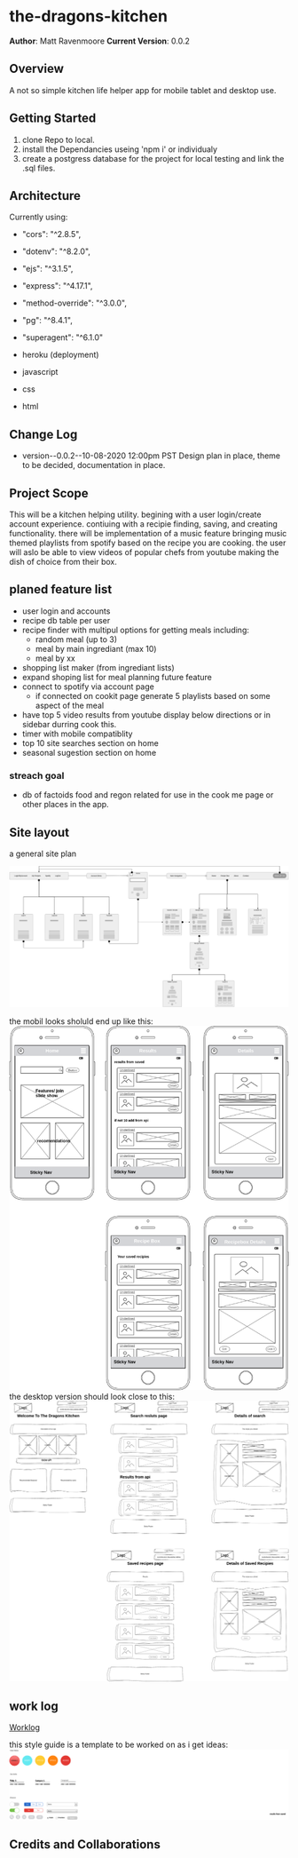 # the-dragons-kitchen

**Author**: Matt Ravenmoore
**Current Version**: 0.0.2

## Overview

A not so simple kitchen life helper app for mobile tablet and desktop use.

## Getting Started

1. clone Repo to local.
1. install the Dependancies useing 'npm i' or individualy
1. create a postgress database for the project for local testing and link the .sql files.

## Architecture

Currently using:

* "cors": "^2.8.5",
* "dotenv": "^8.2.0",
* "ejs": "^3.1.5",
* "express": "^4.17.1",
* "method-override": "^3.0.0",
* "pg": "^8.4.1",
* "superagent": "^6.1.0"

* heroku (deployment)

* javascript
* css
* html

## Change Log

* version--0.0.2--10-08-2020 12:00pm PST  Design plan in place, theme to be decided, documentation in place.

## Project Scope

This will be a kitchen helping utility. begining with a user login/create account experience. contiuing with a recipie finding, saving, and creating functionality. there will be implementation of a music feature bringing music themed playlists from spotify based on the recipe you are cooking. the user will aslo be able to view videos of popular chefs from youtube making the dish of choice from their box.

## planed feature list

* user login and accounts
* recipe db table per user
* recipe finder with multipul options for getting meals including:
  * random meal (up to 3)
  * meal by main ingrediant (max 10)
  * meal by xx
* shopping list maker (from ingrediant lists)
* expand shoping list for meal planning future feature
* connect to spotify via account page
  * if connected on cookit page generate 5 playlists based on some aspect of the meal
* have top 5 video results from youtube display below directions or in sidebar durring cook this.
* timer with mobile compatiblity
* top 10 site searches section on home
* seasonal sugestion section on home

### **streach goal**

* db of factoids food and regon related for use in the cook me page or other places in the app.

## Site layout

a general site plan

![site map](./readme-img/sitemap.png "Sitemap")

the mobil looks sholuld end up like this:
![mobile](./readme-img/mobile.png "mobile wireframe")
the desktop version should look close to this:
![alt text](./readme-img/desktop.png "Desktop wireframe")

## work log

[Worklog](worklog.md)

this style guide is a template to be worked on as i get ideas:
![Style Guide](./readme-img/style-guide.png "style-guide")

## Credits and Collaborations
